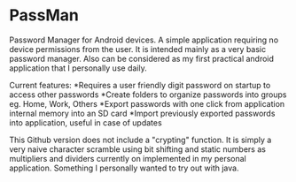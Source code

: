 # PassMan
Password Manager for Android devices. A simple application requiring no device permissions from the user.
It is intended mainly as a very basic password manager. Also can be considered as my first practical android
application that I personally use daily.

Current features:
*Requires a user friendly digit password on startup to access other passwords
*Create folders to organize passwords into groups eg. Home, Work, Others
*Export passwords with one click from application internal memory into an SD card
*Import previously exported passwords into application, useful in case of updates

This Github version does not include a "crypting" function. It is simply a very naive character scramble using
bit shifting and static numbers as multipliers and dividers currently on implemented in my personal application.
Something I personally wanted to try out with java.
